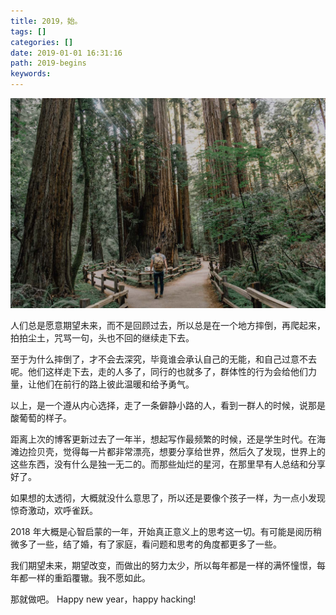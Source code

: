 ```yaml
---
title: 2019，始。
tags: []
categories: []
date: 2019-01-01 16:31:16
path: 2019-begins
keywords:
---
```


![](./2019-caleb-jones-131206-unsplash.jpg)

人们总是愿意期望未来，而不是回顾过去，所以总是在一个地方摔倒，再爬起来，拍拍尘土，咒骂一句，头也不回的继续走下去。

<!--more-->

至于为什么摔倒了，才不会去深究，毕竟谁会承认自己的无能，和自己过意不去呢。他们这样走下去，走的人多了，同行的也就多了，群体性的行为会给他们力量，让他们在前行的路上彼此温暖和给予勇气。

以上，是一个遵从内心选择，走了一条僻静小路的人，看到一群人的时候，说那是酸葡萄的样子。

距离上次的博客更新过去了一年半，想起写作最频繁的时候，还是学生时代。在海滩边捡贝壳，觉得每一片都非常漂亮，想要分享给世界，然后久了发现，世界上的这些东西，没有什么是独一无二的。而那些灿烂的星河，在那里早有人总结和分享好了。

如果想的太透彻，大概就没什么意思了，所以还是要像个孩子一样，为一点小发现惊奇激动，欢呼雀跃。

2018 年大概是心智启蒙的一年，开始真正意义上的思考这一切。有可能是阅历稍微多了一些，结了婚，有了家庭，看问题和思考的角度都更多了一些。

我们期望未来，期望改变，而做出的努力太少，所以每年都是一样的满怀憧憬，每年都一样的重蹈覆辙。我不愿如此。

那就做吧。
Happy new year，happy hacking!
